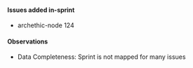 #### Issues added in-sprint

- archethic-node 124




#### Observations
- Data Completeness: Sprint is not mapped for many issues

